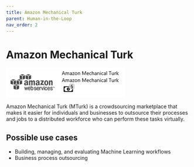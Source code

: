 ```yaml
---
title: Amazon Mechanical Turk
parent: Human-in-the-Loop
nav_order: 2
---
```


# Amazon Mechanical Turk

![](<../.gitbook/assets/41 (1) (1) (1) (1) (1) (1) (1).png>)

Amazon Mechanical Turk (MTurk) is a crowdsourcing marketplace that makes it easier for individuals and businesses to outsource their processes and jobs to a distributed workforce who can perform these tasks virtually.

## Possible use cases

* Building, managing, and evaluating Machine Learning workflows
* Business process outsourcing
